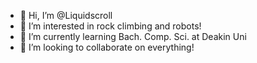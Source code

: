 - 👋 Hi, I’m @Liquidscroll
- 👀 I’m interested in rock climbing and robots!
- 🌱 I’m currently learning Bach. Comp. Sci. at Deakin Uni
- 💞️ I’m looking to collaborate on everything!
